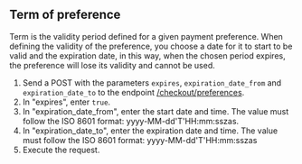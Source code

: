 ## Term of preference
 
Term is the validity period defined for a given payment preference. When defining the validity of the preference, you choose a date for it to start to be valid and the expiration date, in this way, when the chosen period expires, the preference will lose its validity and cannot be used.
 
1. Send a POST with the parameters `expires`, `expiration_date_from` and `expiration_date_to` to the endpoint [/checkout/preferences](https://www.mercadopago[FAKER][URL][DOMAIN]/developers/en/reference/preferences/_checkout_preferences/post).
2. In "expires", enter `true`.
3. In "expiration_date_from", enter the start date and time. The value must follow the ISO 8601 format: yyyy-MM-dd'T'HH:mm:sszas.
4. In "expiration_date_to", enter the expiration date and time. The value must follow the ISO 8601 format: yyyy-MM-dd'T'HH:mm:sszas
5. Execute the request.